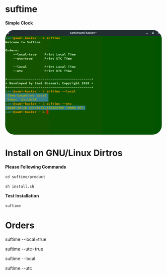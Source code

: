 # suftime
<strong>Simple Clock</strong>

<img
src="suftime/image/picture-of-suftime.png"
raw=true
alt="suftime | Simple Clock | GNU/Linux Distros"
style="margin-right: 10px; border-radius: 30px;"
/>

# Install on GNU/Linux Dirtros 
<b>Please Following Commands</b>

`cd suftime/product`

`sh install.sh`

<b>Test Installation</b>

`suftime`

# Orders

<p>suftime --local=true</p>
<p>suftime --utc=true</p>

<p>suftime --local</p>
<p>suftime --utc</p>

